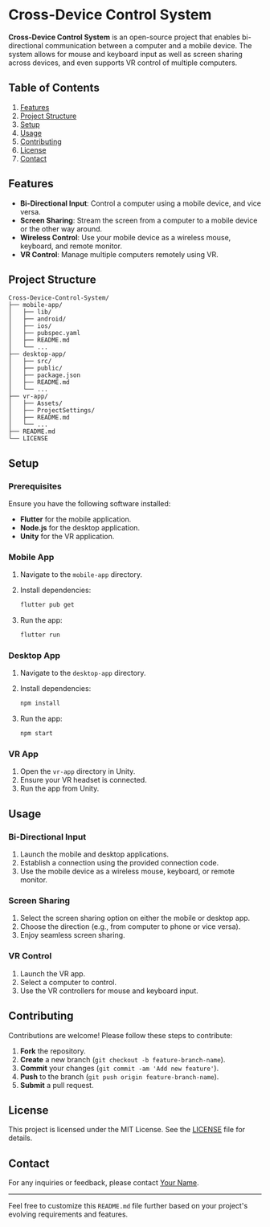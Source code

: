 # Cross-Device Control System

**Cross-Device Control System** is an open-source project that enables bi-directional communication between a computer and a mobile device. The system allows for mouse and keyboard input as well as screen sharing across devices, and even supports VR control of multiple computers.

## Table of Contents

1. [Features](#features)
2. [Project Structure](#project-structure)
3. [Setup](#setup)
4. [Usage](#usage)
5. [Contributing](#contributing)
6. [License](#license)
7. [Contact](#contact)

## Features

- **Bi-Directional Input**: Control a computer using a mobile device, and vice versa.
- **Screen Sharing**: Stream the screen from a computer to a mobile device or the other way around.
- **Wireless Control**: Use your mobile device as a wireless mouse, keyboard, and remote monitor.
- **VR Control**: Manage multiple computers remotely using VR.

## Project Structure

```plaintext
Cross-Device-Control-System/
├── mobile-app/
│   ├── lib/
│   ├── android/
│   ├── ios/
│   ├── pubspec.yaml
│   ├── README.md
│   └── ...
├── desktop-app/
│   ├── src/
│   ├── public/
│   ├── package.json
│   ├── README.md
│   └── ...
├── vr-app/
│   ├── Assets/
│   ├── ProjectSettings/
│   ├── README.md
│   └── ...
├── README.md
└── LICENSE
```

## Setup

### Prerequisites

Ensure you have the following software installed:

- **Flutter** for the mobile application.
- **Node.js** for the desktop application.
- **Unity** for the VR application.

### Mobile App

1. Navigate to the `mobile-app` directory.
2. Install dependencies:

   ```bash
   flutter pub get
   ```

3. Run the app:

   ```bash
   flutter run
   ```

### Desktop App

1. Navigate to the `desktop-app` directory.
2. Install dependencies:

   ```bash
   npm install
   ```

3. Run the app:

   ```bash
   npm start
   ```

### VR App

1. Open the `vr-app` directory in Unity.
2. Ensure your VR headset is connected.
3. Run the app from Unity.

## Usage

### Bi-Directional Input

1. Launch the mobile and desktop applications.
2. Establish a connection using the provided connection code.
3. Use the mobile device as a wireless mouse, keyboard, or remote monitor.

### Screen Sharing

1. Select the screen sharing option on either the mobile or desktop app.
2. Choose the direction (e.g., from computer to phone or vice versa).
3. Enjoy seamless screen sharing.

### VR Control

1. Launch the VR app.
2. Select a computer to control.
3. Use the VR controllers for mouse and keyboard input.

## Contributing

Contributions are welcome! Please follow these steps to contribute:

1. **Fork** the repository.
2. **Create** a new branch (`git checkout -b feature-branch-name`).
3. **Commit** your changes (`git commit -am 'Add new feature'`).
4. **Push** to the branch (`git push origin feature-branch-name`).
5. **Submit** a pull request.

## License

This project is licensed under the MIT License. See the [LICENSE](LICENSE) file for details.

## Contact

For any inquiries or feedback, please contact [Your Name](mailto:your.email@example.com).

---

Feel free to customize this `README.md` file further based on your project's evolving requirements and features.

